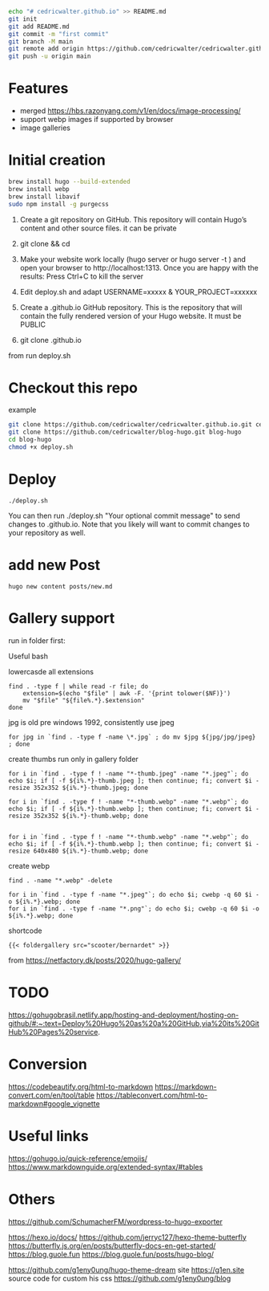 

```bash
echo "# cedricwalter.github.io" >> README.md
git init
git add README.md
git commit -m "first commit"
git branch -M main
git remote add origin https://github.com/cedricwalter/cedricwalter.github.io.git
git push -u origin main
```

# Features

* merged https://hbs.razonyang.com/v1/en/docs/image-processing/
* support webp images if supported by browser
* image galleries

# Initial creation

```bash
brew install hugo --build-extended
brew install webp
brew install libavif
sudo npm install -g purgecss
```

1. Create a <YOUR-PROJECT> git repository on GitHub. This repository will contain Hugo’s content and other source files. it can be private
2. git clone <YOUR-PROJECT> && cd <YOUR-PROJECT>
3. Make your website work locally (hugo server or hugo server -t <YOURTHEME>) and open your browser to http://localhost:1313.
Once you are happy with the results:
Press Ctrl+C to kill the server
4. Edit deploy.sh and adapt USERNAME=xxxxx & YOUR_PROJECT=xxxxxx

1. Create a <USERNAME>.github.io GitHub repository. This is the repository that will contain the fully rendered version of your Hugo website. It must be PUBLIC
2. git clone <USERNAME>.github.io

from <YOUR-PROJECT> run deploy.sh

# Checkout this repo
example
```bash
git clone https://github.com/cedricwalter/cedricwalter.github.io.git cedricwalter.github.io
git clone https://github.com/cedricwalter/blog-hugo.git blog-hugo
cd blog-hugo
chmod +x deploy.sh
```

# Deploy
```
./deploy.sh
```
You can then run ./deploy.sh "Your optional commit message" to send changes to <USERNAME>.github.io. Note that you likely will want to commit changes to your <YOUR-PROJECT> repository as well.

# add new Post

```
hugo new content posts/new.md
```

# Gallery support

run in folder first:

Useful bash

lowercasde all extensions
```
find . -type f | while read -r file; do
    extension=$(echo "$file" | awk -F. '{print tolower($NF)}')
    mv "$file" "${file%.*}.$extension"
done
```

jpg is old pre windows 1992, consistently use jpeg
```
for jpg in `find . -type f -name \*.jpg` ; do mv $jpg ${jpg/jpg/jpeg} ; done
```

create thumbs run only in gallery folder
```
for i in `find . -type f ! -name "*-thumb.jpeg" -name "*.jpeg"`; do echo $i; if [ -f ${i%.*}-thumb.jpeg ]; then continue; fi; convert $i -resize 352x352 ${i%.*}-thumb.jpeg; done

for i in `find . -type f ! -name "*-thumb.webp" -name "*.webp"`; do echo $i; if [ -f ${i%.*}-thumb.webp ]; then continue; fi; convert $i -resize 352x352 ${i%.*}-thumb.webp; done


for i in `find . -type f ! -name "*-thumb.webp" -name "*.webp"`; do echo $i; if [ -f ${i%.*}-thumb.webp ]; then continue; fi; convert $i -resize 640x480 ${i%.*}-thumb.webp; done
```

create webp
```
find . -name "*.webp" -delete

for i in `find . -type f -name "*.jpeg"`; do echo $i; cwebp -q 60 $i -o ${i%.*}.webp; done
for i in `find . -type f -name "*.png"`; do echo $i; cwebp -q 60 $i -o ${i%.*}.webp; done
```



shortcode
```
{{< foldergallery src="scooter/bernardet" >}}
```

from https://netfactory.dk/posts/2020/hugo-gallery/

# TODO

https://gohugobrasil.netlify.app/hosting-and-deployment/hosting-on-github/#:~:text=Deploy%20Hugo%20as%20a%20GitHub,via%20its%20GitHub%20Pages%20service.

# Conversion
https://codebeautify.org/html-to-markdown
https://markdown-convert.com/en/tool/table
https://tableconvert.com/html-to-markdown#google_vignette

# Useful links
https://gohugo.io/quick-reference/emojis/
https://www.markdownguide.org/extended-syntax/#tables

# Others
https://github.com/SchumacherFM/wordpress-to-hugo-exporter

https://hexo.io/docs/
https://github.com/jerryc127/hexo-theme-butterfly
https://butterfly.js.org/en/posts/butterfly-docs-en-get-started/
https://blog.guole.fun
https://blog.guole.fun/posts/hugo-blog/

https://github.com/g1eny0ung/hugo-theme-dream
site https://g1en.site
source code for custom his css  https://github.com/g1eny0ung/blog

